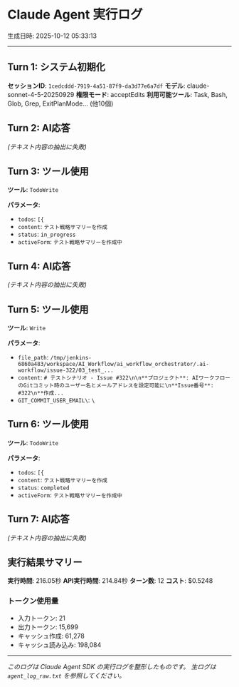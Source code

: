 # Claude Agent 実行ログ

生成日時: 2025-10-12 05:33:13

---

## Turn 1: システム初期化

**セッションID**: `1cedcddd-7919-4a51-87f9-da3d77e6a7df`
**モデル**: claude-sonnet-4-5-20250929
**権限モード**: acceptEdits
**利用可能ツール**: Task, Bash, Glob, Grep, ExitPlanMode... (他10個)

## Turn 2: AI応答

*(テキスト内容の抽出に失敗)*

## Turn 3: ツール使用

**ツール**: `TodoWrite`

**パラメータ**:
- `todos`: `[{`
- `content`: `テスト戦略サマリーを作成`
- `status`: `in_progress`
- `activeForm`: `テスト戦略サマリーを作成中`

## Turn 4: AI応答

*(テキスト内容の抽出に失敗)*

## Turn 5: ツール使用

**ツール**: `Write`

**パラメータ**:
- `file_path`: `/tmp/jenkins-6860a483/workspace/AI_Workflow/ai_workflow_orchestrator/.ai-workflow/issue-322/03_test_...`
- `content`: `# テストシナリオ - Issue #322\n\n**プロジェクト**: AIワークフローのGitコミット時のユーザー名とメールアドレスを設定可能に\n**Issue番号**: #322\n**作成...`
- `GIT_COMMIT_USER_EMAIL\`: `\`

## Turn 6: ツール使用

**ツール**: `TodoWrite`

**パラメータ**:
- `todos`: `[{`
- `content`: `テスト戦略サマリーを作成`
- `status`: `completed`
- `activeForm`: `テスト戦略サマリーを作成中`

## Turn 7: AI応答

*(テキスト内容の抽出に失敗)*

## 実行結果サマリー

**実行時間**: 216.05秒
**API実行時間**: 214.84秒
**ターン数**: 12
**コスト**: $0.5248

### トークン使用量
- 入力トークン: 21
- 出力トークン: 15,699
- キャッシュ作成: 61,278
- キャッシュ読み込み: 198,084

---

*このログは Claude Agent SDK の実行ログを整形したものです。*
*生ログは `agent_log_raw.txt` を参照してください。*